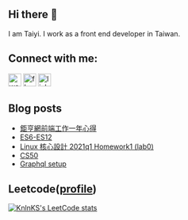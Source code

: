 ## Hi there 👋

I am Taiyi. I work as a front end developer in Taiwan.

## Connect with me:

[<img alt="website" src="https://cdn-icons-png.flaticon.com/512/220/220208.png" width="26px"/>][website]
[<img alt="fb" src="https://cdn-icons-png.flaticon.com/512/174/174848.png" width="26px"/>][facebook]
[<img alt="linkedin" src="https://cdn-icons-png.flaticon.com/512/174/174857.png" width="26px"/>][linkedin]

## Blog posts

<!-- BLOG-POST-LIST:START -->
- [鉅亨網前端工作一年心得](https://moved0311.github.io/2022-10-23-Work-Experience/)
- [ES6-ES12](https://moved0311.github.io/2021-08-29-ES6/)
- [Linux 核心設計 2021q1 Homework1 &lpar;lab0&rpar;](https://moved0311.github.io/2021-03-22-linux-lab0-c/)
- [CS50](https://moved0311.github.io/2021-03-03-CS0/)
- [Graphql setup](https://moved0311.github.io/2020-12-17-graphql/)
<!-- BLOG-POST-LIST:END -->

## Leetcode([profile](https://leetcode.com/moved0311/))

[![KnlnKS's LeetCode stats](https://leetcode-stats-six.vercel.app/?username=moved0311)](https://github.com/KnlnKS/leetcode-stats)

[website]: https://moved0311.github.io/
[facebook]: https://www.facebook.com/profile.php?id=100000329876068
[linkedin]: https://www.linkedin.com/in/jiang-taiyi-7854ba205/

<!-- update 20221104 -->
